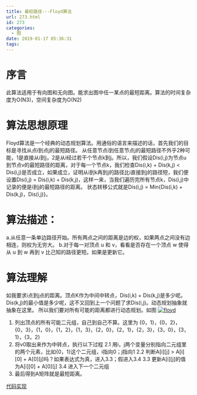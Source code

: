 ```yaml
---
title: 最短路径---Floyd算法
url: 273.html
id: 273
categories:
  - 图
date: 2019-01-17 05:36:31
tags:
---
```


序言
==

此算法适用于有向图和无向图。能求出图中任一某点的最短距离。算法的时间复杂度为O(N3)，空间复杂度为O(N2)

算法思想原理
======

Floyd算法是一个经典的动态规划算法。用通俗的语言来描述的话，首先我们的目标是寻找从点i到点j的最短路径。 从任意节点i到任意节点j的最短路径不外乎2种可能，1是直接从i到j，2是从i经过若干个节点k到j。所以，我们假设Dis(i,j)为节点u到节点v的最短路径的距离，对于每一个节点k，我们检查Dis(i,k) + Dis(k,j) < Dis(i,j)是否成立，如果成立，证明从i到k再到j的路径比i直接到j的路径短，我们便设置Dis(i,j) = Dis(i,k) + Dis(k,j)，这样一来，当我们遍历完所有节点k，Dis(i,j)中记录的便是i到j的最短路径的距离。 状态转移公式就是Dis(i,j) = Min{Dis(i,k) + Dis(k,j)，Dis(i,j)}。

算法描述：
=====

a.从任意一条单边路径开始。所有两点之间的距离是边的权，如果两点之间没有边相连，则权为无穷大。 b.对于每一对顶点 u 和 v，看看是否存在一个顶点 w 使得从 u 到 w 再到 v 比己知的路径更短。如果是更新它。

算法理解
====

如我要求i点到j点的距离。顶点K作为中间中转点，Dis(i,k) + Dis(k,j)是多少呢。Dis(k,j)的最小值是多少呢，这不又回到上一个问题了求Dis(i,j)。动态规划抽象就抽象在这里。 所以我们要对所有可能的距离都进行动态规划。如图 [![floyd](https://i.loli.net/2019/01/17/5c4083619480e.png "floyd")](https://i.loli.net/2019/01/17/5c4083619480e.png "floyd")

1.  列出顶点的所有可能二元组，自己到自己不算。这里为 {0，1}，{0，2}，{0，3}，{1，0}，{1，2}，{1，3}，{2，0}，{2，1}，{2，3}，{3，0}，{3，1}，{3，2}
2.  将v0取出来作为中转点，执行以下过程 2.1 用i，j两个变量分别指向二元组里的两个元素，比如{0，1}这个二元组，i指向0；j指向1 2.2 判断A\[i\]\[j\] > A\[i\]\[0\] + A\[0\]\[j\]吗？如果表达式为真，进入3.3；假进入3.4 3.3 更新A\[i\]\[j\]的值为A\[i\]\[0\] + A\[0\]\[j\] 3.4 进入下一个二元组
3.  最后得到A矩阵就是最短距离。

[代码实现](https://github.com/liaohengrui/CodeDesign/blob/master/LeetCode/Graph/Floyd.java "代码实现")